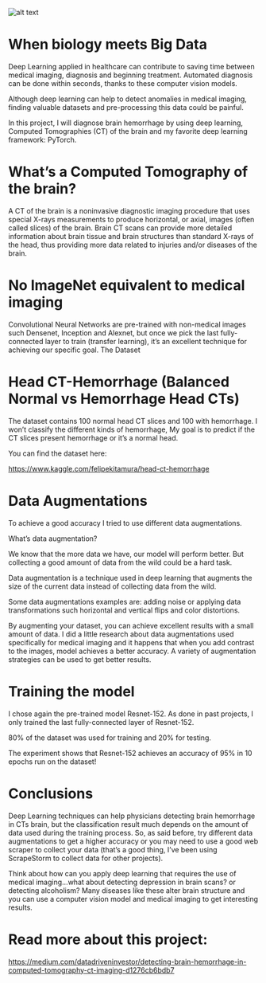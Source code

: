 

![alt text](https://cdn-images-1.medium.com/max/716/1*j09PgBpdJIHXhlyjcby0HA.jpeg)


# When biology meets Big Data

Deep Learning applied in healthcare can contribute to saving time between medical imaging, diagnosis and beginning treatment. Automated diagnosis can be done within seconds, thanks to these computer vision models.

Although deep learning can help to detect anomalies in medical imaging, finding valuable datasets and pre-processing this data could be painful.

In this project, I will diagnose brain hemorrhage by using deep learning, Computed Tomographies (CT) of the brain and my favorite deep learning framework: PyTorch.

# What’s a Computed Tomography of the brain?

A CT of the brain is a noninvasive diagnostic imaging procedure that uses special X-rays measurements to produce horizontal, or axial, images (often called slices) of the brain. Brain CT scans can provide more detailed information about brain tissue and brain structures than standard X-rays of the head, thus providing more data related to injuries and/or diseases of the brain.

# No ImageNet equivalent to medical imaging

Convolutional Neural Networks are pre-trained with non-medical images such Densenet, Inception and Alexnet, but once we pick the last fully-connected layer to train (transfer learning), it’s an excellent technique for achieving our specific goal.
The Dataset

# Head CT-Hemorrhage (Balanced Normal vs Hemorrhage Head CTs)

The dataset contains 100 normal head CT slices and 100 with hemorrhage. I won’t classify the different kinds of hemorrhage, My goal is to predict if the CT slices present hemorrhage or it’s a normal head.

You can find the dataset here:

https://www.kaggle.com/felipekitamura/head-ct-hemorrhage


# Data Augmentations

To achieve a good accuracy I tried to use different data augmentations.

What’s data augmentation?

We know that the more data we have, our model will perform better. But collecting a good amount of data from the wild could be a hard task.

Data augmentation is a technique used in deep learning that augments the size of the current data instead of collecting data from the wild.

Some data augmentations examples are: adding noise or applying data transformations such horizontal and vertical flips and color distortions.


By augmenting your dataset, you can achieve excellent results with a small amount of data. I did a little research about data augmentations used specifically for medical imaging and it happens that when you add contrast to the images, model achieves a better accuracy. A variety of augmentation strategies can be used to get better results.

# Training the model

I chose again the pre-trained model Resnet-152. As done in past projects, I only trained the last fully-connected layer of Resnet-152.

80% of the dataset was used for training and 20% for testing.

The experiment shows that Resnet-152 achieves an accuracy of 95% in 10 epochs run on the dataset!

# Conclusions

Deep Learning techniques can help physicians detecting brain hemorrhage in CTs brain, but the classification result much depends on the amount of data used during the training process. So, as said before, try different data augmentations to get a higher accuracy or you may need to use a good web scraper to collect your data (that’s a good thing, I’ve been using ScrapeStorm to collect data for other projects).

Think about how can you apply deep learning that requires the use of medical imaging…what about detecting depression in brain scans? or detecting alcoholism? Many diseases like these alter brain structure and you can use a computer vision model and medical imaging to get interesting results.

# Read more about this project:
https://medium.com/datadriveninvestor/detecting-brain-hemorrhage-in-computed-tomography-ct-imaging-d1276cb6bdb7
